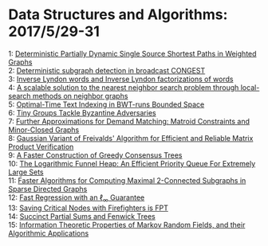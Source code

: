 # Data Structures and Algorithms: 2017/5/29-31  
1: [Deterministic Partially Dynamic Single Source Shortest Paths in Weighted  Graphs](https://doi.org/10.48550/arXiv.1705.10097)  
2: [Deterministic subgraph detection in broadcast CONGEST](https://doi.org/10.48550/arXiv.1705.10195)  
3: [Inverse Lyndon words and Inverse Lyndon factorizations of words](https://doi.org/10.48550/arXiv.1705.10277)  
4: [A scalable solution to the nearest neighbor search problem through  local-search methods on neighbor graphs](https://doi.org/10.48550/arXiv.1705.10351)  
5: [Optimal-Time Text Indexing in BWT-runs Bounded Space](https://doi.org/10.48550/arXiv.1705.10382)  
6: [Tiny Groups Tackle Byzantine Adversaries](https://doi.org/10.48550/arXiv.1705.10387)  
7: [Further Approximations for Demand Matching: Matroid Constraints and  Minor-Closed Graphs](https://doi.org/10.48550/arXiv.1705.10396)  
8: [Gaussian Variant of Freivalds' Algorithm for Efficient and Reliable  Matrix Product Verification](https://doi.org/10.48550/arXiv.1705.10449)  
9: [A Faster Construction of Greedy Consensus Trees](https://doi.org/10.48550/arXiv.1705.10548)  
10: [The Logarithmic Funnel Heap: An Efficient Priority Queue For Extremely  Large Sets](https://doi.org/10.48550/arXiv.1705.10648)  
11: [Faster Algorithms for Computing Maximal 2-Connected Subgraphs in Sparse  Directed Graphs](https://doi.org/10.48550/arXiv.1705.10709)  
12: [Fast Regression with an $\ell_\infty$ Guarantee](https://doi.org/10.48550/arXiv.1705.10723)  
13: [Saving Critical Nodes with Firefighters is FPT](https://doi.org/10.48550/arXiv.1705.10923)  
14: [Succinct Partial Sums and Fenwick Trees](https://doi.org/10.48550/arXiv.1705.10987)  
15: [Information Theoretic Properties of Markov Random Fields, and their  Algorithmic Applications](https://doi.org/10.48550/arXiv.1705.11107)  